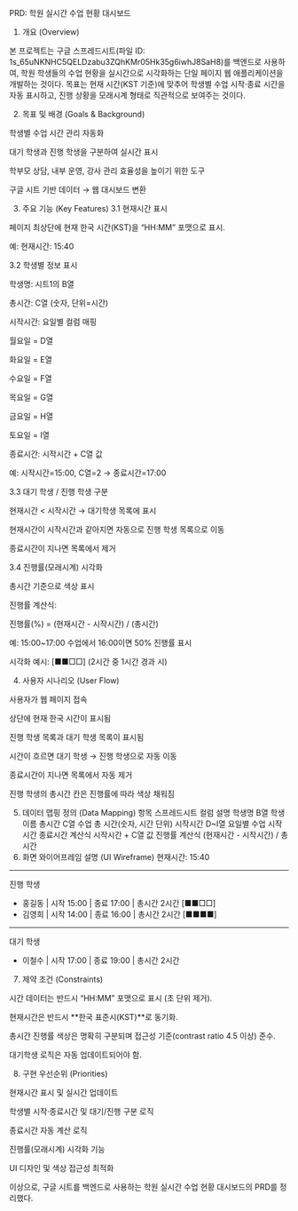 PRD: 학원 실시간 수업 현황 대시보드
1. 개요 (Overview)

본 프로젝트는 구글 스프레드시트(파일 ID: 1s_65uNKNHC5QELDzabu3ZQhKMr05Hk35g6iwhJ8SaH8)를 백엔드로 사용하여, 학원 학생들의 수업 현황을 실시간으로 시각화하는 단일 페이지 웹 애플리케이션을 개발하는 것이다.
목표는 현재 시간(KST 기준)에 맞추어 학생별 수업 시작·종료 시간을 자동 표시하고, 진행 상황을 모래시계 형태로 직관적으로 보여주는 것이다.

2. 목표 및 배경 (Goals & Background)

학생별 수업 시간 관리 자동화

대기 학생과 진행 학생을 구분하여 실시간 표시

학부모 상담, 내부 운영, 강사 관리 효율성을 높이기 위한 도구

구글 시트 기반 데이터 → 웹 대시보드 변환

3. 주요 기능 (Key Features)
3.1 현재시간 표시

페이지 최상단에 현재 한국 시간(KST)을 “HH:MM” 포맷으로 표시.

예: 현재시간: 15:40

3.2 학생별 정보 표시

학생명: 시트1의 B열

총시간: C열 (숫자, 단위=시간)

시작시간: 요일별 컬럼 매핑

월요일 = D열

화요일 = E열

수요일 = F열

목요일 = G열

금요일 = H열

토요일 = I열

종료시간: 시작시간 + C열 값

예: 시작시간=15:00, C열=2 → 종료시간=17:00

3.3 대기 학생 / 진행 학생 구분

현재시간 < 시작시간 → 대기학생 목록에 표시

현재시간이 시작시간과 같아지면 자동으로 진행 학생 목록으로 이동

종료시간이 지나면 목록에서 제거

3.4 진행률(모래시계) 시각화

총시간 기준으로 색상 표시

진행률 계산식:

진행률(%) = (현재시간 - 시작시간) / (총시간)


예: 15:00~17:00 수업에서 16:00이면 50% 진행률 표시

시각화 예시: [■■□□] (2시간 중 1시간 경과 시)

4. 사용자 시나리오 (User Flow)

사용자가 웹 페이지 접속

상단에 현재 한국 시간이 표시됨

진행 학생 목록과 대기 학생 목록이 표시됨

시간이 흐르면 대기 학생 → 진행 학생으로 자동 이동

종료시간이 지나면 목록에서 자동 제거

진행 학생의 총시간 칸은 진행률에 따라 색상 채워짐

5. 데이터 맵핑 정의 (Data Mapping)
항목	스프레드시트 컬럼	설명
학생명	B열	학생 이름
총시간	C열	수업 총 시간(숫자, 시간 단위)
시작시간	D~I열	요일별 수업 시작 시간
종료시간	계산식	시작시간 + C열 값
진행률	계산식	(현재시간 - 시작시간) / 총시간
6. 화면 와이어프레임 설명 (UI Wireframe)
현재시간: 15:40
---------------------------------
진행 학생
- 홍길동 | 시작 15:00 | 종료 17:00 | 총시간 2시간 [■■□□]
- 김영희 | 시작 14:00 | 종료 16:00 | 총시간 2시간 [■■■■]
---------------------------------
대기 학생
- 이철수 | 시작 17:00 | 종료 19:00 | 총시간 2시간

7. 제약 조건 (Constraints)

시간 데이터는 반드시 “HH:MM” 포맷으로 표시 (초 단위 제거).

현재시간은 반드시 **한국 표준시(KST)**로 동기화.

총시간 진행률 색상은 명확히 구분되며 접근성 기준(contrast ratio 4.5 이상) 준수.

대기학생 로직은 자동 업데이트되어야 함.

8. 구현 우선순위 (Priorities)

현재시간 표시 및 실시간 업데이트

학생별 시작·종료시간 및 대기/진행 구분 로직

종료시간 자동 계산 로직

진행률(모래시계) 시각화 기능

UI 디자인 및 색상 접근성 최적화

이상으로, 구글 시트를 백엔드로 사용하는 학원 실시간 수업 현황 대시보드의 PRD를 정리했다.
